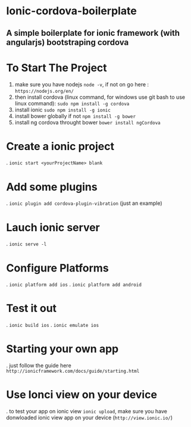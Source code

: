 # Ionic-cordova-boilerplate
A simple boilerplate for ionic framework (with angularjs) bootstraping cordova  
------------------------------------------------------------------------------

# To Start The Project
1. make sure you have nodejs `node -v`, if not on go here : `https://nodejs.org/en/`
2. then install cordova (linux command, for windows use git bash to use linux command): `sudo npm install -g cordova`
3. install ionic `sudo npm install -g ionic`
4. install bower globally if not `npm install -g bower`
5. install ng cordova throught bower `bower install ngCordova`

# Create a ionic project
. `ionic start <yourProjectName> blank`

# Add some plugins
. `ionic plugin add cordova-plugin-vibration` (just an example)

# Lauch ionic server
. `ionic serve -l`

# Configure Platforms
. `ionic platform add ios` 
. `ionic platform add android` 

# Test it out
. `ionic build ios`
. `ionic emulate ios`

# Starting your own app
. just follow the guide here `http://ionicframework.com/docs/guide/starting.html`

# Use Ionci view on your device
. to test your app on ionic view `ionic upload`, make sure you have donwloaded ionic view app on your device (`http://view.ionic.io/`)
